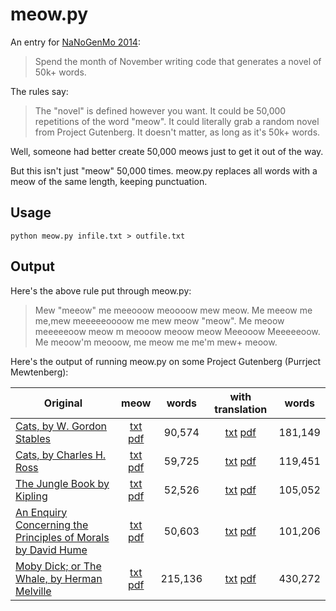 meow.py
=======

An entry for [NaNoGenMo 2014](https://github.com/dariusk/NaNoGenMo-2014/):

> Spend the month of November writing code that generates a novel of 50k+ words.

The rules say:

> The "novel" is defined however you want. It could be 50,000 repetitions of the word "meow". It could literally grab a random novel from Project Gutenberg. It doesn't matter, as long as it's 50k+ words.

Well, someone had better create 50,000 meows just to get it out of the way.

But this isn't just "meow" 50,000 times. meow.py replaces all words with a meow of the same length, keeping punctuation.

Usage
-----

    python meow.py infile.txt > outfile.txt

Output
------

Here's the above rule put through meow.py:

> Mew "meeow" me meeooow meoooow mew meow. Me meeow me me,mew meeeeeoooow me mew meow "meow". Me meoow meeeeeoow meow m meooow meoow meow Meeooow Meeeeeoow. Me meoow'm meooow, me meow me me'm mew+ meoow.

Here's the output of running meow.py on some Project Gutenberg (Purrject Mewtenberg):

| Original                                                                     |                        meow                        |  words |                     with translation                    |  words |
|------------------------------------------------------------------------------|:--------------------------------------------------:|:------:|:-------------------------------------------------------:|:------:|
| [Cats, by W. Gordon Stables](43429-0.txt?raw=true)                                   |  [txt](meow-43429-0.txt?raw=true) [pdf](meow-43429-0.pdf?raw=true) |  90,574 | [txt](meow-x2-43429-0.txt?raw=true) [pdf](meow-x2-43429-0.pdf?raw=true) | 181,149 |
| [Cats, by Charles H. Ross](43790-0.txt?raw=true)                                     |  [txt](meow-43790-0.txt?raw=true) [pdf](meow-43790-0.pdf?raw=true) |  59,725 | [txt](meow-x2-43790-0.txt?raw=true) [pdf](meow-x2-43790-0.pdf?raw=true) | 119,451 |
| [The Jungle Book by Kipling](jnglb10.txt?raw=true)                                   |  [txt](meow-jnglb10.txt?raw=true) [pdf](meow-jnglb10.pdf?raw=true) |  52,526 | [txt](meow-x2-jnglb10.txt?raw=true) [pdf](meow-x2-jnglb10.pdf?raw=true) | 105,052 |
| [An Enquiry Concerning the Principles of Morals by David Hume](nqpmr10.txt?raw=true) | [txt](meow-nqpmr10.txt?raw=true) [pdf]( meow-nqpmr10.pdf?raw=true) |  50,603 | [txt](meow-x2-nqpmr10.txt?raw=true) [pdf](meow-x2-nqpmr10.pdf?raw=true) | 101,206 |
| [Moby Dick; or The Whale, by Herman Melville](pg2701.txt?raw=true)                   |  [txt](meow-pg2701.txt?raw=true) [pdf]( meow-pg2701.pdf?raw=true)  | 215,136 |  [txt](meow-x2-pg2701.txt?raw=true) [pdf](meow-x2-pg2701.pdf?raw=true)  | 430,272 |

